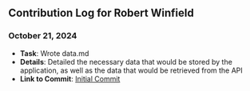 ## Contribution Log for Robert Winfield

### October 21, 2024
- **Task**: Wrote data.md
- **Details**: Detailed the necessary data that would be stored by the application, as well as the data that would be retrieved from the API
- **Link to Commit**: [Initial Commit](https://github.com/aflam745/CS326Team36Project/commit/3a7c4cc4e320ea44ece47c873651f9497a6d497d)
